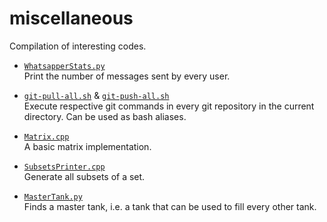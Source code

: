# miscellaneous

Compilation of interesting codes.
- [`WhatsapperStats.py`](WhatsapperStats.py)  
  Print the number of messages sent by every user.

- [`git-pull-all.sh`](git-pull-all.sh) & [`git-push-all.sh`](git-push-all.sh)  
  Execute respective git commands in every git repository in the current directory. Can be used as bash aliases.

- [`Matrix.cpp`](Matrix.cpp)  
  A basic matrix implementation.

- [`SubsetsPrinter.cpp`](SubsetsPrinter.cpp)  
  Generate all subsets of a set.

- [`MasterTank.py`](MasterTank.py)  
  Finds a master tank, i.e. a tank that can be used to fill every other tank.
